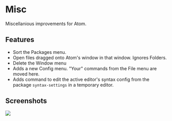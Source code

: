# Misc

Miscellanious improvements for Atom.

## Features

* Sort the Packages menu.
* Open files dragged onto Atom's window in that window. Ignores Folders.
* Delete the Window menu
* Adds a new Config menu. "Your" commands from the File menu are moved here.
* Adds command to edit the active editor's syntax config from the package `syntax-settings` in a temporary editor.


## Screenshots

![](http://i.imgur.com/dKbQTVq.png)
